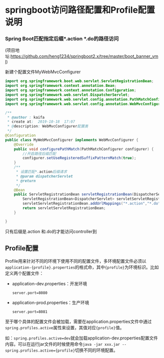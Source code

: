 # springboot访问路径配置和Profile配置说明

### Spring Boot匹配指定后缀*.action *.do的路径访问

(项目地址:https://github.com/heng1234/springboot2.x/tree/master/boot_banner_yml)

新建个配置文件MyWebMvcConfigurer

```java
import org.springframework.boot.web.servlet.ServletRegistrationBean;
import org.springframework.context.annotation.Bean;
import org.springframework.context.annotation.Configuration;
import org.springframework.web.servlet.DispatcherServlet;
import org.springframework.web.servlet.config.annotation.PathMatchConfigurer;
import org.springframework.web.servlet.config.annotation.WebMvcConfigurer;

/**
 * @author : kaifa
 * create at:  2019-10-18  17:07
 * @description: WebMvcConfigurer配置类
 */
@Configuration
public class MyWebMvcConfigurer implements WebMvcConfigurer {
    @Override
    public void configurePathMatch(PathMatchConfigurer configurer) {
        //开启路径后缀匹配
        configurer.setUseRegisteredSuffixPatternMatch(true);
    }
    /**
     * 设置匹配*.action后缀请求
     * @param dispatcherServlet
     * @return
     */
    @Bean
    public ServletRegistrationBean servletRegistrationBean(DispatcherServlet dispatcherServlet) {
        ServletRegistrationBean<DispatcherServlet> servletServletRegistrationBean = new ServletRegistrationBean<>(dispatcherServlet);
        servletServletRegistrationBean.addUrlMappings("*.action","*.do");
        return servletServletRegistrationBean;
    }

}
```

只有后缀是.action 和.do的才能访问controller到





## Profile配置

Profile用来针对不同的环境下使用不同的配置文件，多环境配置文件必须以`application-{profile}.properties`的格式命，其中`{profile}`为环境标识。比如定义两个配置文件：

- application-dev.properties：开发环境

  ```
  server.port=8080
  ```

- application-prod.properties：生产环境

  ```
  server.port=8081
  ```

至于哪个具体的配置文件会被加载，需要在application.properties文件中通过`spring.profiles.active`属性来设置，其值对应`{profile}`值。

如：`spring.profiles.active=dev`就会加载application-dev.properties配置文件内容。可以在运行jar文件的时候使用命令`java -jar xxx.jar --spring.profiles.active={profile}`切换不同的环境配置。